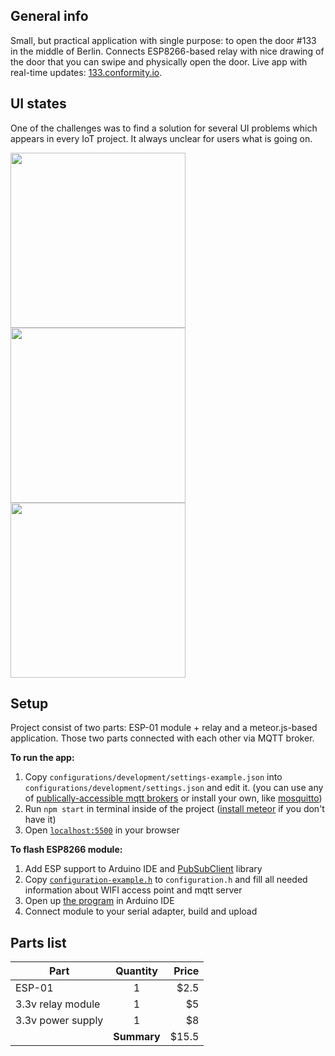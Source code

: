 ## General info

Small, but practical application with single purpose: to open the door #133 in the middle of Berlin. Connects ESP8266-based relay with nice drawing of the door that you can swipe and physically open the door. Live app with real-time updates: [133.conformity.io](http://133.conformity.io).


## UI states

One of the challenges was to find a solution for several UI problems which appears in every IoT project. It always unclear for users what is going on.

  <img src="https://cdn.rawgit.com/valiafetisov/remote-door/master/public/showcase/ui-connecting.svg" width="280" height="280">
  <img src="https://cdn.rawgit.com/valiafetisov/remote-door/master/public/showcase/ui-open-close.svg" width="280" height="280">
  <img src="https://cdn.rawgit.com/valiafetisov/remote-door/master/public/showcase/ui-error.svg" width="280" height="280">


## Setup

Project consist of two parts: ESP-01 module + relay and a meteor.js-based application. Those two parts connected with each other via MQTT broker.

__To run the app:__

1. Copy `configurations/development/settings-example.json` into `configurations/development/settings.json` and edit it. (you can use any of [publically-accessible mqtt brokers](https://github.com/mqtt/mqtt.github.io/wiki/public_brokers) or install your own, like [mosquitto](https://mosquitto.org/download/))
2. Run `npm start` in terminal inside of the project ([install meteor](https://www.meteor.com/install) if you don't have it)
3. Open [`localhost:5500`](http://localhost:5500) in your browser

__To flash ESP8266 module:__

1. Add ESP support to Arduino IDE and [PubSubClient](https://github.com/knolleary/pubsubclient) library
2. Copy [`configuration-example.h`](ESP8266-code/configuration-example.h) to `configuration.h` and fill all needed information about WIFI access point and mqtt server
3. Open up [the program](ESP8266-code/ESP8266-code.ino) in Arduino IDE
4. Connect module to your serial adapter, build and upload


## Parts list

| Part               | Quantity    | Price       |
|--------------------|:-----------:|------------:|
| ESP-01             | 1           |        $2.5 |
| 3.3v relay module  | 1           |          $5 |
| 3.3v power supply  | 1           |          $8 |
|                    | __Summary__ |       $15.5 |
